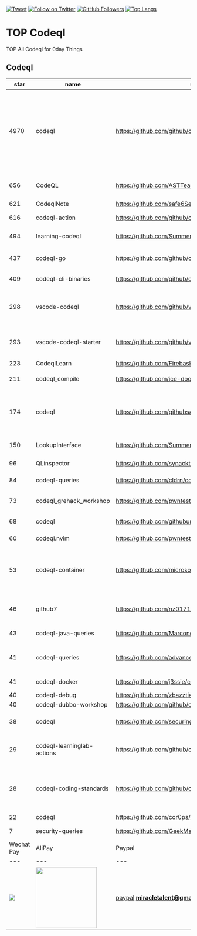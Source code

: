 [![Tweet](https://img.shields.io/twitter/url/http/Hktalent3135773.svg?style=social)](https://twitter.com/intent/follow?screen_name=Hktalent3135773) [![Follow on Twitter](https://img.shields.io/twitter/follow/Hktalent3135773.svg?style=social&label=Follow)](https://twitter.com/intent/follow?screen_name=Hktalent3135773) [![GitHub Followers](https://img.shields.io/github/followers/hktalent.svg?style=social&label=Follow)](https://github.com/hktalent/)
[![Top Langs](https://profile-counter.glitch.me/hktalent/count.svg)](https://51pwn.com)
<!-- header -->
# TOP Codeql
TOP All Codeql for 0day  Things
## Codeql
|star|name|url|des|
|---|---|---|---|
|4970|codeql|https://github.com/github/codeql|CodeQL: the libraries and queries that power security researchers around the world, as well as code scanning in GitHub Advanced Security (code scanning), LGTM.com, and LGTM Enterprise|
|656|CodeQL|https://github.com/ASTTeam/CodeQL|《深入理解CodeQL》Finding vulnerabilities with CodeQL.|
|621|CodeqlNote|https://github.com/safe6Sec/CodeqlNote|Codeql学习笔记|
|616|codeql-action|https://github.com/github/codeql-action|Actions for running CodeQL analysis|
|494|learning-codeql|https://github.com/SummerSec/learning-codeql|CodeQL Java 全网最全的中文学习资料|
|437|codeql-go|https://github.com/github/codeql-go|The CodeQL extractor and libraries for Go.|
|409|codeql-cli-binaries|https://github.com/github/codeql-cli-binaries|Binaries for the CodeQL CLI|
|298|vscode-codeql|https://github.com/github/vscode-codeql|An extension for Visual Studio Code that adds rich language support for CodeQL|
|293|vscode-codeql-starter|https://github.com/github/vscode-codeql-starter|Starter workspace to use with the CodeQL extension for Visual Studio Code.|
|223|CodeqlLearn|https://github.com/Firebasky/CodeqlLearn|记录学习codeql的过程|
|211|codeql_compile|https://github.com/ice-doom/codeql_compile|自动反编译闭源应用，创建codeql数据库|
|174|codeql|https://github.com/githubsatelliteworkshops/codeql|GitHub Satellite 2020 workshops on finding security vulnerabilities with CodeQL for Java/JavaScript.|
|150|LookupInterface|https://github.com/SummerSec/LookupInterface|CodeQL 寻找 JNDI利用 Lookup接口|
|96|QLinspector|https://github.com/synacktiv/QLinspector|Finding Java gadget chains with CodeQL|
|84|codeql-queries|https://github.com/cldrn/codeql-queries|My CodeQL queries collection|
|73|codeql_grehack_workshop|https://github.com/pwntester/codeql_grehack_workshop|GreHack 2021 CodeQL for Java workshop|
|68|codeql|https://github.com/githubuniverseworkshops/codeql|CodeQL workshops for GitHub Universe|
|60|codeql.nvim|https://github.com/pwntester/codeql.nvim|CodeQL plugin for Neovim|
|53|codeql-container|https://github.com/microsoft/codeql-container|Prepackaged and precompiled github codeql container for rapid analysis, deployment and development.|
|46|github7|https://github.com/nz017112/github7|Starter workspace to use with the CodeQL extension for Visual Studio Code.|
|43|codeql-java-queries|https://github.com/Marcono1234/codeql-java-queries|Personal LGTM CodeQL queries|
|41|codeql-queries|https://github.com/advanced-security/codeql-queries|GitHub's Field Team's CodeQL Custom Queries, Suites, and Configurations|
|41|codeql-docker|https://github.com/j3ssie/codeql-docker|Ready to use docker image for CodeQL|
|40|codeql-debug|https://github.com/zbazztian/codeql-debug||
|40|codeql-dubbo-workshop|https://github.com/github/codeql-dubbo-workshop||
|38|codeql|https://github.com/securingdev/codeql|Custom / Experimental CodeQL queries|
|29|codeql-learninglab-actions|https://github.com/github/codeql-learninglab-actions|Actions and Images for use in Learning Lab courses for CodeQL|
|28|codeql-coding-standards|https://github.com/github/codeql-coding-standards|This repository contains CodeQL queries and libraries which support various Coding Standards.|
|22|codeql|https://github.com/cor0ps/codeql|收集规则|
|7|security-queries|https://github.com/GeekMasher/security-queries|CodeQL Security Queries|# Donation
| Wechat Pay | AliPay | Paypal | BTC Pay |BCH Pay |
| --- | --- | --- | --- | --- |
|<img src=https://github.com/hktalent/myhktools/blob/master/md/wc.png>|<img width=166 src=https://github.com/hktalent/myhktools/blob/master/md/zfb.png>|[paypal](https://www.paypal.me/pwned2019) **miracletalent@gmail.com**|<img width=166 src=https://github.com/hktalent/myhktools/blob/master/md/BTC.png>|<img width=166 src=https://github.com/hktalent/myhktools/blob/master/md/BCH.jpg>|

